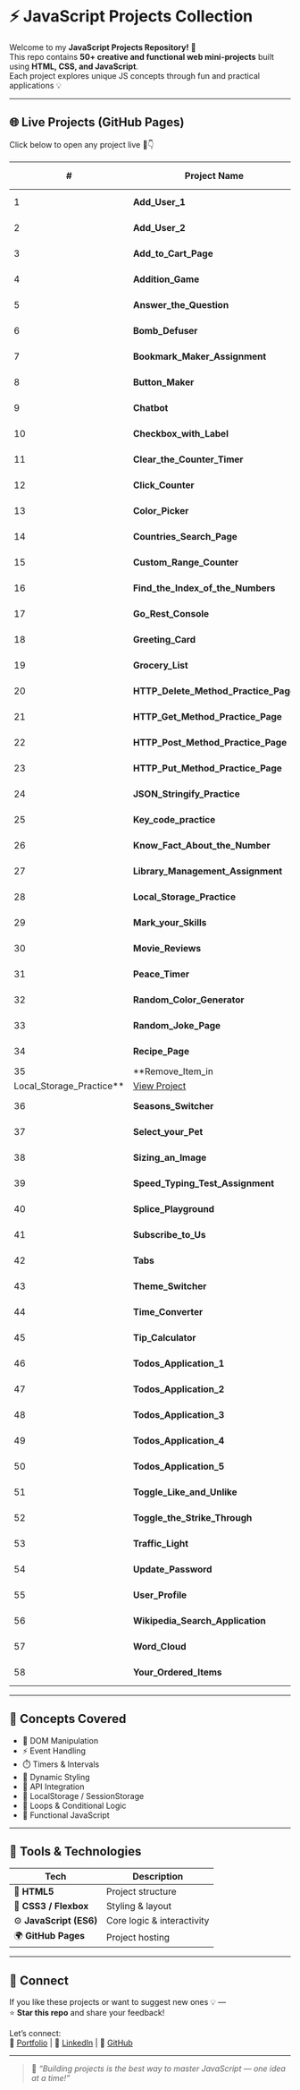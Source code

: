 # ⚡ JavaScript Projects Collection

Welcome to my **JavaScript Projects Repository!** 🚀  
This repo contains **50+ creative and functional web mini-projects** built using **HTML, CSS, and JavaScript**.  
Each project explores unique JS concepts through fun and practical applications 💡

---

## 🌐 Live Projects (GitHub Pages)

Click below to open any project live 🔗👇  

| # | Project Name | Live Demo |
|---|---------------|-----------|
| 1 | **Add_User_1** | [View Project](https://kranthikailewd.github.io/JavaScript_Projects/Add_User_1) |
| 2 | **Add_User_2** | [View Project](https://kranthikailewd.github.io/JavaScript_Projects/Add_User_2) |
| 3 | **Add_to_Cart_Page** | [View Project](https://kranthikailewd.github.io/JavaScript_Projects/Add_to_Cart_Page) |
| 4 | **Addition_Game** | [View Project](https://kranthikailewd.github.io/JavaScript_Projects/Addition_Game) |
| 5 | **Answer_the_Question** | [View Project](https://kranthikailewd.github.io/JavaScript_Projects/Answer_the_Question) |
| 6 | **Bomb_Defuser** | [View Project](https://kranthikailewd.github.io/JavaScript_Projects/Bomb_Defuser) |
| 7 | **Bookmark_Maker_Assignment** | [View Project](https://kranthikailewd.github.io/JavaScript_Projects/Bookmark_Maker_Assignment) |
| 8 | **Button_Maker** | [View Project](https://kranthikailewd.github.io/JavaScript_Projects/Button_Maker) |
| 9 | **Chatbot** | [View Project](https://kranthikailewd.github.io/JavaScript_Projects/Chatbot) |
| 10 | **Checkbox_with_Label** | [View Project](https://kranthikailewd.github.io/JavaScript_Projects/Checkbox_with_Label) |
| 11 | **Clear_the_Counter_Timer** | [View Project](https://kranthikailewd.github.io/JavaScript_Projects/Clear_the_Counter_Timer) |
| 12 | **Click_Counter** | [View Project](https://kranthikailewd.github.io/JavaScript_Projects/Click_Counter) |
| 13 | **Color_Picker** | [View Project](https://kranthikailewd.github.io/JavaScript_Projects/Color_Picker) |
| 14 | **Countries_Search_Page** | [View Project](https://kranthikailewd.github.io/JavaScript_Projects/Countries_Search_Page) |
| 15 | **Custom_Range_Counter** | [View Project](https://kranthikailewd.github.io/JavaScript_Projects/Custom_Range_Counter) |
| 16 | **Find_the_Index_of_the_Numbers** | [View Project](https://kranthikailewd.github.io/JavaScript_Projects/Find_the_Index_of_the_Numbers) |
| 17 | **Go_Rest_Console** | [View Project](https://kranthikailewd.github.io/JavaScript_Projects/Go_Rest_Console) |
| 18 | **Greeting_Card** | [View Project](https://kranthikailewd.github.io/JavaScript_Projects/Greeting_Card) |
| 19 | **Grocery_List** | [View Project](https://kranthikailewd.github.io/JavaScript_Projects/Grocery_List) |
| 20 | **HTTP_Delete_Method_Practice_Page** | [View Project](https://kranthikailewd.github.io/JavaScript_Projects/HTTP_Delete_Method_Practice_Page) |
| 21 | **HTTP_Get_Method_Practice_Page** | [View Project](https://kranthikailewd.github.io/JavaScript_Projects/HTTP_Get_Method_Practice_Page) |
| 22 | **HTTP_Post_Method_Practice_Page** | [View Project](https://kranthikailewd.github.io/JavaScript_Projects/HTTP_Post_Method_Practice_Page) |
| 23 | **HTTP_Put_Method_Practice_Page** | [View Project](https://kranthikailewd.github.io/JavaScript_Projects/HTTP_Put_Method_Practice_Page) |
| 24 | **JSON_Stringify_Practice** | [View Project](https://kranthikailewd.github.io/JavaScript_Projects/JSON_Stringify_Practice) |
| 25 | **Key_code_practice** | [View Project](https://kranthikailewd.github.io/JavaScript_Projects/Key_code_practice) |
| 26 | **Know_Fact_About_the_Number** | [View Project](https://kranthikailewd.github.io/JavaScript_Projects/Know_Fact_About_the_Number) |
| 27 | **Library_Management_Assignment** | [View Project](https://kranthikailewd.github.io/JavaScript_Projects/Library_Management_Assignment) |
| 28 | **Local_Storage_Practice** | [View Project](https://kranthikailewd.github.io/JavaScript_Projects/Local_Storage_Practice) |
| 29 | **Mark_your_Skills** | [View Project](https://kranthikailewd.github.io/JavaScript_Projects/Mark_your_Skills) |
| 30 | **Movie_Reviews** | [View Project](https://kranthikailewd.github.io/JavaScript_Projects/Movie_Reviews) |
| 31 | **Peace_Timer** | [View Project](https://kranthikailewd.github.io/JavaScript_Projects/Peace_Timer) |
| 32 | **Random_Color_Generator** | [View Project](https://kranthikailewd.github.io/JavaScript_Projects/Random_Color_Generator) |
| 33 | **Random_Joke_Page** | [View Project](https://kranthikailewd.github.io/JavaScript_Projects/Random_Joke_Page) |
| 34 | **Recipe_Page** | [View Project](https://kranthikailewd.github.io/JavaScript_Projects/Recipe_Page) |
| 35 | **Remove_Item_in
Local_Storage_Practice** | [View Project](https://kranthikailewd.github.io/JavaScript_Projects/Remove_Item_in_Local_Storage_Practice) |
| 36 | **Seasons_Switcher** | [View Project](https://kranthikailewd.github.io/JavaScript_Projects/Seasons_Switcher) |
| 37 | **Select_your_Pet** | [View Project](https://kranthikailewd.github.io/JavaScript_Projects/Select_your_Pet) |
| 38 | **Sizing_an_Image** | [View Project](https://kranthikailewd.github.io/JavaScript_Projects/Sizing_an_Image) |
| 39 | **Speed_Typing_Test_Assignment** | [View Project](https://kranthikailewd.github.io/JavaScript_Projects/Speed_Typing_Test_Assignment) |
| 40 | **Splice_Playground** | [View Project](https://kranthikailewd.github.io/JavaScript_Projects/Splice_Playground) |
| 41 | **Subscribe_to_Us** | [View Project](https://kranthikailewd.github.io/JavaScript_Projects/Subscribe_to_Us) |
| 42 | **Tabs** | [View Project](https://kranthikailewd.github.io/JavaScript_Projects/Tabs) |
| 43 | **Theme_Switcher** | [View Project](https://kranthikailewd.github.io/JavaScript_Projects/Theme_Switcher) |
| 44 | **Time_Converter** | [View Project](https://kranthikailewd.github.io/JavaScript_Projects/Time_Converter) |
| 45 | **Tip_Calculator** | [View Project](https://kranthikailewd.github.io/JavaScript_Projects/Tip_Calculator) |
| 46 | **Todos_Application_1** | [View Project](https://kranthikailewd.github.io/JavaScript_Projects/Todos_Application_1) |
| 47 | **Todos_Application_2** | [View Project](https://kranthikailewd.github.io/JavaScript_Projects/Todos_Application_2) |
| 48 | **Todos_Application_3** | [View Project](https://kranthikailewd.github.io/JavaScript_Projects/Todos_Application_3) |
| 49 | **Todos_Application_4** | [View Project](https://kranthikailewd.github.io/JavaScript_Projects/Todos_Application_4) |
| 50 | **Todos_Application_5** | [View Project](https://kranthikailewd.github.io/JavaScript_Projects/Todos_Application_5) |
| 51 | **Toggle_Like_and_Unlike** | [View Project](https://kranthikailewd.github.io/JavaScript_Projects/Toggle_Like_and_Unlike) |
| 52 | **Toggle_the_Strike_Through** | [View Project](https://kranthikailewd.github.io/JavaScript_Projects/Toggle_the_Strike_Through) |
| 53 | **Traffic_Light** | [View Project](https://kranthikailewd.github.io/JavaScript_Projects/Traffic_Light) |
| 54 | **Update_Password** | [View Project](https://kranthikailewd.github.io/JavaScript_Projects/Update_Password) |
| 55 | **User_Profile** | [View Project](https://kranthikailewd.github.io/JavaScript_Projects/User_Profile) |
| 56 | **Wikipedia_Search_Application** | [View Project](https://kranthikailewd.github.io/JavaScript_Projects/Wikipedia_Search_Application) |
| 57 | **Word_Cloud** | [View Project](https://kranthikailewd.github.io/JavaScript_Projects/Word_Cloud) |
| 58 | **Your_Ordered_Items** | [View Project](https://kranthikailewd.github.io/JavaScript_Projects/Your_Ordered_Items) |

---

## 🧠 Concepts Covered

- 🎨 DOM Manipulation  
- ⚡ Event Handling  
- ⏱️ Timers & Intervals  
- 🌈 Dynamic Styling  
- 🧩 API Integration  
- 💾 LocalStorage / SessionStorage  
- 🔁 Loops & Conditional Logic  
- 🧮 Functional JavaScript  

---

## 🧰 Tools & Technologies

| Tech | Description |
|------|--------------|
| 🧱 **HTML5** | Project structure |
| 🎨 **CSS3 / Flexbox** | Styling & layout |
| ⚙️ **JavaScript (ES6)** | Core logic & interactivity |
| 🌍 **GitHub Pages** | Project hosting |

---

## 🤝 Connect

If you like these projects or want to suggest new ones 💡 —  
⭐ **Star this repo** and share your feedback!  

Let’s connect:  
🔗 [Portfolio](https://kranthikaile-portfolio.netlify.app/) | 💼 [LinkedIn](https://www.linkedin.com/in/kranthi-kaile/) | 🐙 [GitHub](https://github.com/kranthikailewd)

---

> 💬 _“Building projects is the best way to master JavaScript — one idea at a time!”_
